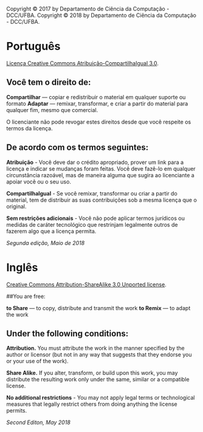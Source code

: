 Copyright © 2017 by Departamento de Ciência da Computação - DCC/UFBA.
Copyright © 2018 by Departamento de Ciência da Computação - DCC/UFBA.

# Português

[Licença Creative Commons Atribuição-CompartilhaIgual 3.0](http://creativecommons.org/licenses/by-sa/3.0/br/).

## Você tem o direito de:

**Compartilhar** — copiar e redistribuir o material em qualquer suporte ou formato
**Adaptar** — remixar, transformar, e criar a partir do material
    para qualquer fim, mesmo que comercial.

O licenciante não pode revogar estes direitos desde que você respeite os termos da licença.

## De acordo com os termos seguintes:

**Atribuição** - Você deve dar o crédito apropriado, prover um link para a licença 
e indicar se mudanças foram feitas. 
Você deve fazê-lo em qualquer circunstância razoável, 
mas de maneira alguma que sugira ao licenciante a apoiar você ou o seu uso. 

**CompartilhaIgual** - Se você remixar, transformar ou criar a partir do material, 
tem de distribuir as suas contribuições sob a mesma licença que o original.

**Sem restrições adicionais** - Você não pode aplicar termos jurídicos ou medidas de caráter tecnológico que restrinjam legalmente outros de fazerem algo que a licença permita. 

*Segunda edição, Maio de 2018*

# Inglês

[Creative Commons Attribution-ShareAlike 3.0 Unported license](http://creativecommons.org/licenses/by-sa/3.0).  

##You are free:

**to Share** — to copy, distribute and transmit the work
**to Remix** — to adapt the work

## Under the following conditions:

**Attribution.** You must attribute the work in the manner specified by the
author or licensor (but not in any way that suggests that they endorse you or
your use of the work).

**Share Alike.** If you alter, transform, or build upon this work, you may
distribute the resulting work only under the same, similar or a compatible
license.

**No additional restrictions** - You may not apply legal terms or technological measures that legally restrict others from doing anything the license permits. 

*Second Editon, May 2018*

